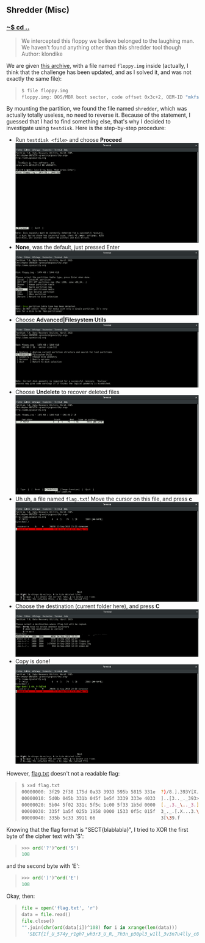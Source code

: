 ## Shredder (Misc)

### [~$ cd ..](../)

>We intercepted this floppy we believe belonged to the laughing man.
>We haven't found anything other than this shredder tool though
>Author: klondike 

We are given [this archive](floppy.gz), with a file named `floppy.img` inside (actually, I think that
the challenge has been updated, and as I solved it, and was not exactly the same file):

> ```sh
> $ file floppy.img 
> floppy.img: DOS/MBR boot sector, code offset 0x3c+2, OEM-ID "mkfs.fat", root entries 112, sectors 2880 (volumes <=32 MB) , sectors/FAT 9, sectors/track 18, serial number 0xb4d31337, unlabeled, FAT (12 bit), followed by FAT
> ```

By mounting the partition, we found the file named `shredder`, which was actually totally useless, no need to reverse it. Because
of the statement, I guessed that I had to find something else, that's why I decided to investigate using `testdisk`.
Here is the step-by-step procedure:

* Run `testdisk <file>` and choose **Proceed**
![step1.png](step1.png)
* **None**, was the default, just pressed Enter
![step2.png](step2.png)
* Choose **Advanced|Filesystem Utils** 
![step3.png](step3.png)
* Choose **Undelete** to recover deleted files
![step4.png](step4.png)
* Uh uh, a file named `flag.txt`! Move the cursor on this file, and press **c**
![step5.png](step5.png)
* Choose the destination (current folder here), and press **C**
![step6.png](step6.png)
* Copy is done!
![step7.png](step7.png)


However, [flag.txt](flag.txt) doesn't not a readable flag:

> ```sh
> $ xxd flag.txt
>00000000: 3f29 2f38 175d 0a33 3933 595b 5815 331e  ?)/8.].393Y[X.3.
>00000010: 5d0b 045b 331b 045f 1e5f 3339 333e 4033  ]..[3.._._393>@3
>00000020: 5b04 5f02 331c 5f5c 1c00 5f33 1b5d 0000  [._.3._\.._3.]..
>00000030: 335f 1a5f 025b 1958 0000 1533 0f5c 015f  3_._.[.X...3.\._
>00000040: 335b 5c33 3911 66                        3[\39.f
> ```

Knowing that the flag format is "SECT{blablabla}", I tried to XOR the first byte of the cipher text with 'S':

> ```python
> >>> ord('?')^ord('S')
> 108
> ```

and the second byte with 'E':

> ```python
> >>> ord(')')^ord('E')
>108
> ```

Okay, then:

> ```python
>file = open('flag.txt', 'r')
>data = file.read()
>file.close()
>"".join(chr(ord(data[i])^108) for i in xrange(len(data)))
>	'SECT{1f_U_574y_r1gh7_wh3r3_U_R,_7h3n_p30pl3_w1ll_3v3n7u4lly_c0m3_70_U}\n'
> ```
